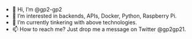 - 👋 Hi, I’m @gp2-gp2
- 👀 I’m interested in backends, APIs, Docker, Python, Raspberry Pi.
- 🌱 I’m currently tinkering with above technologies.
- 📫 How to reach me? Just drop me a message on Twitter @gp2gp21.

<!---
gp2-gp2/gp2-gp2 is a ✨ special ✨ repository because its `README.md` (this file) appears on your GitHub profile.
You can click the Preview link to take a look at your changes.
--->
